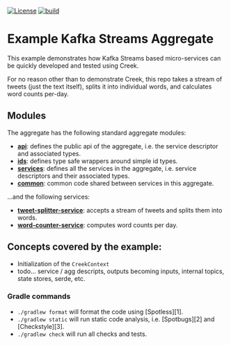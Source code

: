 [![License](https://img.shields.io/badge/License-Apache%202.0-blue.svg)](https://opensource.org/licenses/Apache-2.0)
[![build](https://github.com/creek-service/example-kafka-streams-aggregate/actions/workflows/gradle.yml/badge.svg)](https://github.com/creek-service/example-kafka-streams-aggregate/actions/workflows/gradle.yml)

# Example Kafka Streams Aggregate

This example demonstrates how Kafka Streams based micro-services can be quickly developed and tested using Creek.

For no reason other than to demonstrate Creek, this repo takes a stream of tweets (just the text itself), splits it 
into individual words, and calculates word counts per-day.

## Modules

The aggregate has the following standard aggregate modules:

* **[api](api)**: defines the public api of the aggregate, i.e. the service descriptor and associated types.
* **[ids](ids)**: defines type safe wrappers around simple id types.
* **[services](services)**: defines all the services in the aggregate, i.e. service descriptors and their associated types.
* **[common](common)**: common code shared between services in this aggregate.

...and the following services:

* **[tweet-splitter-service](tweet-splitter-service)**: accepts a stream of tweets and splits them into words. 
* **[word-counter-service](word-counter-service)**: computes word counts per day. 

## Concepts covered by the example:

* Initialization of the `CreekContext` 
* todo... service / agg descripts, outputs becoming inputs, internal topics, state stores, serde, etc.

### Gradle commands

* `./gradlew format` will format the code using [Spotless][1].
* `./gradlew static` will run static code analysis, i.e. [Spotbugs][2] and [Checkstyle][3].
* `./gradlew check` will run all checks and tests.